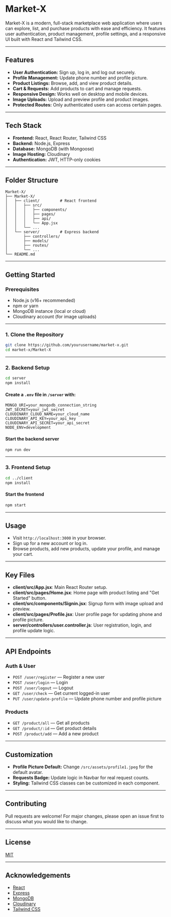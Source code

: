 # Market-X

Market-X is a modern, full-stack marketplace web application where users can explore, list, and purchase products with ease and efficiency. It features user authentication, product management, profile settings, and a responsive UI built with React and Tailwind CSS.

---

## Features

- **User Authentication:** Sign up, log in, and log out securely.
- **Profile Management:** Update phone number and profile picture.
- **Product Listings:** Browse, add, and view product details.
- **Cart & Requests:** Add products to cart and manage requests.
- **Responsive Design:** Works well on desktop and mobile devices.
- **Image Uploads:** Upload and preview profile and product images.
- **Protected Routes:** Only authenticated users can access certain pages.

---

## Tech Stack

- **Frontend:** React, React Router, Tailwind CSS
- **Backend:** Node.js, Express
- **Database:** MongoDB (with Mongoose)
- **Image Hosting:** Cloudinary
- **Authentication:** JWT, HTTP-only cookies

---

## Folder Structure

```
Market-X/
├── Market-X/
│   ├── client/         # React frontend
│   │   ├── src/
│   │   │   ├── components/
│   │   │   ├── pages/
│   │   │   ├── api/
│   │   │   └── App.jsx
│   │   └── ...
│   └── server/         # Express backend
│       ├── controllers/
│       ├── models/
│       ├── routes/
│       └── ...
└── README.md
```

---

## Getting Started

### Prerequisites

- Node.js (v16+ recommended)
- npm or yarn
- MongoDB instance (local or cloud)
- Cloudinary account (for image uploads)

---

### 1. Clone the Repository

```bash
git clone https://github.com/yourusername/market-x.git
cd market-x/Market-X
```

---

### 2. Backend Setup

```bash
cd server
npm install
```

#### Create a `.env` file in `/server` with:

```
MONGO_URI=your_mongodb_connection_string
JWT_SECRET=your_jwt_secret
CLOUDINARY_CLOUD_NAME=your_cloud_name
CLOUDINARY_API_KEY=your_api_key
CLOUDINARY_API_SECRET=your_api_secret
NODE_ENV=development
```

#### Start the backend server

```bash
npm run dev
```

---

### 3. Frontend Setup

```bash
cd ../client
npm install
```

#### Start the frontend

```bash
npm start
```

---

## Usage

- Visit `http://localhost:3000` in your browser.
- Sign up for a new account or log in.
- Browse products, add new products, update your profile, and manage your cart.

---

## Key Files

- **client/src/App.jsx**: Main React Router setup.
- **client/src/pages/Home.jsx**: Home page with product listing and "Get Started" button.
- **client/src/components/Signin.jsx**: Signup form with image upload and preview.
- **client/src/pages/Profile.jsx**: User profile page for updating phone and profile picture.
- **server/controllers/user.controller.js**: User registration, login, and profile update logic.

---

## API Endpoints

### Auth & User

- `POST /user/register` — Register a new user
- `POST /user/login` — Login
- `POST /user/logout` — Logout
- `GET /user/check` — Get current logged-in user
- `PUT /user/update-profile` — Update phone number and profile picture

### Products

- `GET /product/all` — Get all products
- `GET /product/:id` — Get product details
- `POST /product/add` — Add a new product

---

## Customization

- **Profile Picture Default:** Change `/src/assets/profile1.jpeg` for the default avatar.
- **Requests Badge:** Update logic in Navbar for real request counts.
- **Styling:** Tailwind CSS classes can be customized in each component.

---

## Contributing

Pull requests are welcome! For major changes, please open an issue first to discuss what you would like to change.

---

## License

[MIT](LICENSE)

---

## Acknowledgements

- [React](https://reactjs.org/)
- [Express](https://expressjs.com/)
- [MongoDB](https://www.mongodb.com/)
- [Cloudinary](https://cloudinary.com/)
- [Tailwind CSS](https://tailwindcss.com/)